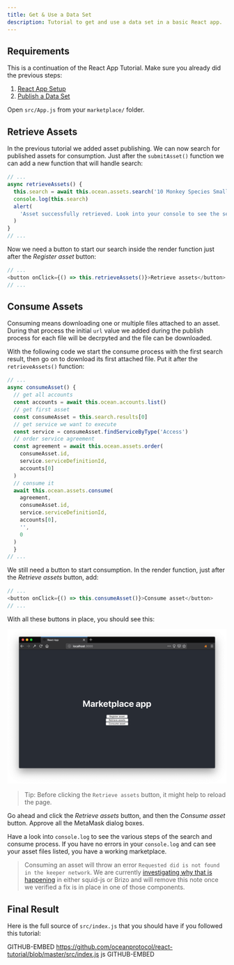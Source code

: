 ```yaml
---
title: Get & Use a Data Set
description: Tutorial to get and use a data set in a basic React app.
---
```


## Requirements

This is a continuation of the React App Tutorial. Make sure you already did the previous steps:

1. [React App Setup](/tutorials/react-setup/)
2. [Publish a Data Set](/tutorials/react-publish-data-set/)

Open `src/App.js` from your `marketplace/` folder.

## Retrieve Assets

In the previous tutorial we added asset publishing. We can now search for published assets for consumption. Just after the `submitAsset()` function we can add a new function that will handle search:

```js:title=src/App.js
// ...
async retrieveAssets() {
  this.search = await this.ocean.assets.search('10 Monkey Species Small')
  console.log(this.search)
  alert(
    'Asset successfully retrieved. Look into your console to see the search response.'
  )
}
// ...
```

Now we need a button to start our search inside the render function just after the _Register asset_ button:

```jsx:title=src/App.js
// ...
<button onClick={() => this.retrieveAssets()}>Retrieve assets</button>
// ...
```

## Consume Assets

Consuming means downloading one or multiple files attached to an asset. During that process the initial `url` value we added during the publish process for each file will be decrpyted and the file can be downloaded.

With the following code we start the consume process with the first search result, then go on to download its first attached file. Put it after the `retrieveAssets()` function:

```js:title=src/App.js
// ...
async consumeAsset() {
  // get all accounts
  const accounts = await this.ocean.accounts.list()
  // get first asset
  const consumeAsset = this.search.results[0]
  // get service we want to execute
  const service = consumeAsset.findServiceByType('Access')
  // order service agreement
  const agreement = await this.ocean.assets.order(
    consumeAsset.id,
    service.serviceDefinitionId,
    accounts[0]
  )
  // consume it
  await this.ocean.assets.consume(
    agreement,
    consumeAsset.id,
    service.serviceDefinitionId,
    accounts[0],
    '',
    0
  )
  }
// ...
```

We still need a button to start consumption. In the render function, just after the _Retrieve assets_ button, add:

```jsx:title=src/App.js
// ...
<button onClick={() => this.consumeAsset()}>Consume asset</button>
// ...
```

With all these buttons in place, you should see this:

![React App 05](images/react-app-05.png)

> Tip: Before clicking the `Retrieve assets` button, it might help to reload the page.

Go ahead and click the _Retrieve assets_ button, and then the _Consume asset_ button. Approve all the MetaMask dialog boxes.

Have a look into `console.log` to see the various steps of the search and consume process. If you have no errors in your `console.log` and can see your asset files listed, you have a working marketplace.

> Consuming an asset will throw an error `Requested did is not found in the keeper network`. We are currently [investigating why that is happening](https://github.com/oceanprotocol/barge/issues/144) in either squid-js or Brizo and will remove this note once we verified a fix is in place in one of those components.

## Final Result

Here is the full source of `src/index.js` that you should have if you followed this tutorial:

GITHUB-EMBED https://github.com/oceanprotocol/react-tutorial/blob/master/src/index.js js GITHUB-EMBED
